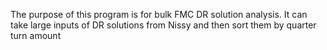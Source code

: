 The purpose of this program is for bulk FMC DR solution analysis. It can take large inputs of DR solutions from Nissy and then sort them by quarter turn amount
